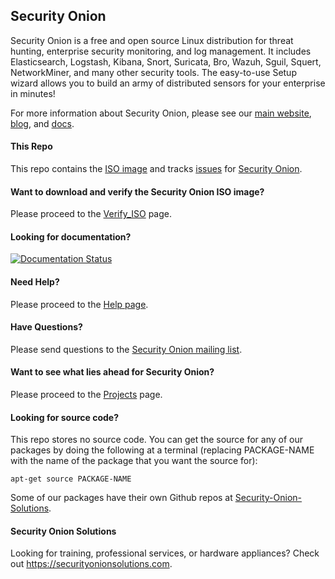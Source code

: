 ## Security Onion
Security Onion is a free and open source Linux distribution for threat hunting, enterprise security monitoring, and log management. It includes Elasticsearch, Logstash, Kibana, Snort, Suricata, Bro, Wazuh, Sguil, Squert, NetworkMiner, and many other security tools. The easy-to-use Setup wizard allows you to build an army of distributed sensors for your enterprise in minutes!

For more information about Security Onion, please see our [main website](https://securityonion.net), [blog](https://blog.securityonion.net), and [docs](https://securityonion.net/docs).

#### This Repo
This repo contains the [ISO image](https://github.com/Security-Onion-Solutions/security-onion/blob/master/Verify_ISO.md) and tracks [issues](https://github.com/Security-Onion-Solutions/security-onion/issues) for [Security Onion](https://securityonion.net/).

#### Want to download and verify the Security Onion ISO image?
Please proceed to the [Verify_ISO](https://github.com/Security-Onion-Solutions/security-onion/blob/master/Verify_ISO.md) page.

#### Looking for documentation? 
[![Documentation Status](https://readthedocs.org/projects/securityonion/badge/?version=latest)](https://securityonion.readthedocs.io/en/latest/?badge=latest)

#### Need Help?
Please proceed to the [Help page](https://securityonion.net/docs/help).

#### Have Questions?
Please send questions to the [Security Onion mailing list](https://securityonion.net/docs/MailingLists).

#### Want to see what lies ahead for Security Onion?
Please proceed to the [Projects](https://github.com/Security-Onion-Solutions/security-onion/projects) page.

#### Looking for source code?  
This repo stores no source code.  You can get the source for any of our packages by doing the following at a terminal (replacing PACKAGE-NAME with the name of the package that you want the source for):
```
apt-get source PACKAGE-NAME
```

Some of our packages have their own Github repos at [Security-Onion-Solutions](https://github.com/Security-Onion-Solutions).

#### Security Onion Solutions
Looking for training, professional services, or hardware appliances?  Check out https://securityonionsolutions.com.
